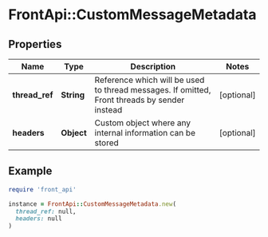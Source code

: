 # FrontApi::CustomMessageMetadata

## Properties

| Name | Type | Description | Notes |
| ---- | ---- | ----------- | ----- |
| **thread_ref** | **String** | Reference which will be used to thread messages. If  omitted, Front threads by sender instead | [optional] |
| **headers** | **Object** | Custom object where any internal information can be stored | [optional] |

## Example

```ruby
require 'front_api'

instance = FrontApi::CustomMessageMetadata.new(
  thread_ref: null,
  headers: null
)
```

